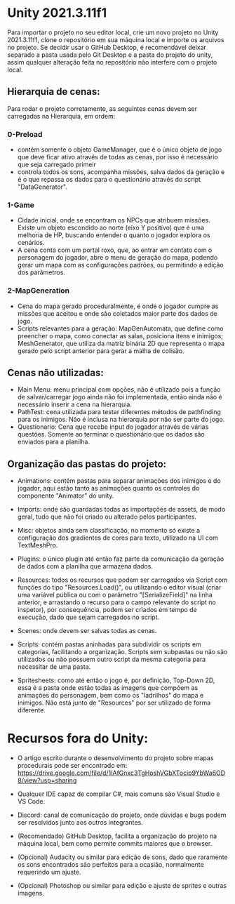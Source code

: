 # Unity 2021.3.11f1
Para importar o projeto no seu editor local, crie um novo projeto no Unity 2021.3.11f1, clone o repositório em sua máquina local e importe os arquivos no projeto. Se decidir usar o GitHub Desktop, é recomendável deixar separado a pasta usada pelo Git Desktop e a pasta do projeto do unity, assim qualquer alteração feita no repositório não interfere com o projeto local.

## Hierarquia de cenas:
Para rodar o projeto corretamente, as seguintes cenas devem ser carregadas na Hierarquia, em ordem:
### 0-Preload
- contém somente o objeto GameManager, que é o único objeto de jogo que deve ficar ativo através de todas as cenas, por isso é necessário que seja carregado primeir
- controla todos os sons, acompanha missões, salva dados da geração e é o que repassa os dados para o questionário através do script "DataGenerator".

### 1-Game
- Cidade inicial, onde se encontram os NPCs que atribuem missões. Existe um objeto escondido ao norte (eixo Y positivo) que é uma melhoria de HP, buscando entender o quanto o jogador explora os cenários.
- A cena conta com um portal roxo, que, ao entrar em contato com o personagem do jogador, abre o menu de geração do mapa, podendo gerar um mapa com as configurações padrões, ou permitindo a edição dos parâmetros.

### 2-MapGeneration
- Cena do mapa gerado proceduralmente, é onde o jogador cumpre as missões que aceitou e onde são coletados maior parte dos dados de jogo.
- Scripts relevantes para a geração: MapGenAutomata, que define como preencher o mapa, como conectar as salas, posiciona itens e inimigos; MeshGenerator, que utiliza da matriz binária 2D que representa o mapa gerado pelo script anterior para gerar a malha de colisão.


## Cenas não utilizadas:
- Main Menu: menu principal com opções, não é utilizado pois a função de salvar/carregar jogo ainda não foi implementada, então ainda não é necessário inserir a cena na hierarquia.
- PathTest: cena utilizada para testar diferentes métodos de pathfinding para os inimigos. Não é inclusa na hierarquia por não ser parte do jogo.
- Questionario: Cena que recebe input do jogador através de várias questões. Somente ao terminar o questionário que os dados são enviados para a planilha.

## Organização das pastas do projeto:
- Animations: contém pastas para separar animações dos inimigos e do jogador, aqui estão tanto as animações quanto os controles do componente "Animator" do unity.

- Imports: onde são guardadas todas as importações de assets, de modo geral, tudo que não foi criado ou alterado pelos participantes.

- Misc: objetos ainda sem classificação, no momento só existe a configuração dos gradientes de cores para texto, utilizado na UI com TextMeshPro.

- Plugins: o único plugin até então faz parte da comunicação da geração de dados com a planilha que armazena dados.

- Resources: todos os recursos que podem ser carregados via Script com funções do tipo "Resources.Load(<string>)", ou utilizando o editor visual (criar uma variável pública ou com o parâmetro "[SerializeField]" na linha anterior, e arrastando o recurso para o campo relevante do script no inspetor), por consequência, podem ser criados em tempo de execução, dado que sejam carregados no script.

- Scenes: onde devem ser salvas todas as cenas.

- Scripts: contém pastas aninhadas para subdividir os scripts em categorias, facilitando a organização. Scripts sem subpastas ou não são utilizados ou não possuem outro script da mesma categoria para necessitar de uma pasta.

- Spritesheets: como até então o jogo é, por definição, Top-Down 2D, essa é a pasta onde estão todas as imagens que compõem as animações do personagem, bem como os "ladrilhos" do mapa e inimigos. Não está junto de "Resources" por ser utilizado de forma diferente.

# Recursos fora do Unity:
- O artigo escrito durante o desenvolvimento do projeto sobre mapas procedurais pode ser encontrado em: https://drive.google.com/file/d/1IAfGnxc3TgHoshVGbXTocip9YbWa6OD8/view?usp=sharing

- Qualquer IDE capaz de compilar C#, mais comuns são Visual Studio e VS Code.

- Discord: canal de comunicação do projeto, onde dúvidas e bugs podem ser resolvidos junto aos outros integrantes.

- (Recomendado) GitHub Desktop, facilita a organização do projeto na máquina local, bem como permite commits maiores que o browser.

- (Opcional) Audacity ou similar para edição de sons, dado que raramente os sons encontrados são perfeitos para a ocasião, normalmente requerindo um ajuste.

- (Opcional) Photoshop ou similar para edição e ajuste de sprites e outras imagens.
